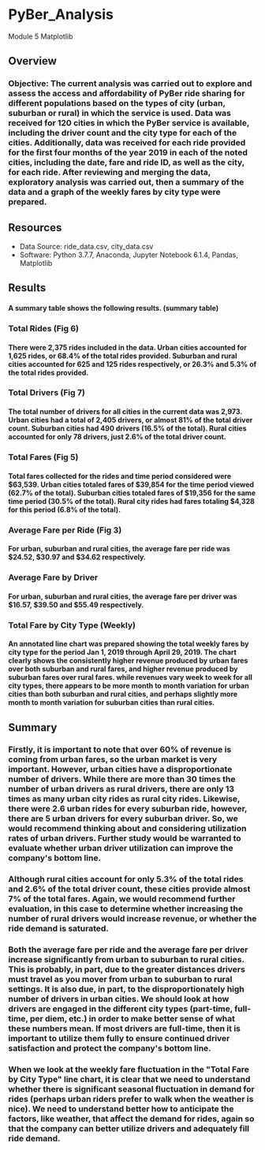 # PyBer_Analysis
Module 5 Matplotlib

## Overview
### Objective: The current analysis was carried out to explore and assess the access and affordability of PyBer ride sharing for different populations based on the types of city (urban, suburban or rural) in which the service is used.  Data was received for 120 cities in which the PyBer service is available, including the driver count and the city type for each of the cities.  Additionally, data was received for each ride provided for the first four months of the year 2019 in each of the noted cities, including the date, fare and ride ID, as well as the city, for each ride.  After reviewing and merging the data, exploratory analysis was carried out, then a summary of the data and a graph of the weekly fares by city type were prepared.

## Resources
  - Data Source: ride_data.csv, city_data.csv
  - Software: Python 3.7.7, Anaconda, Jupyter Notebook 6.1.4, Pandas, Matplotlib


## Results
#### A summary table shows the following results. (summary table)

### Total Rides (Fig 6)
#### There were 2,375 rides included in the data. Urban cities accounted for 1,625 rides, or 68.4% of the total rides provided. Suburban and rural cities accounted for 625 and 125 rides respectively, or 26.3% and 5.3% of the total rides provided.
### Total Drivers (Fig 7)
#### The total number of drivers for all cities in the current data was 2,973. Urban cities had a total of 2,405 drivers, or almost 81% of the total driver count.  Suburban cities had 490 drivers (16.5% of the total).  Rural cities accounted for only 78 drivers, just 2.6% of the total driver count.
### Total Fares (Fig 5)
#### Total fares collected for the rides and time period considered were $63,539. Urban cities totaled fares of $39,854 for the time period viewed (62.7% of the total).  Suburban cities totaled fares of $19,356 for the same time period (30.5% of the total).  Rural city rides had fares totaling $4,328 for this period (6.8% of the total).
### Average Fare per Ride (Fig 3)
#### For urban, suburban and rural cities, the average fare per ride was $24.52, $30.97 and $34.62 respectively.
### Average Fare by Driver
#### For urban, suburban and rural cities, the average fare per driver was $16.57, $39.50 and $55.49 respectively.

### Total Fare by City Type (Weekly)
#### An annotated line chart was prepared showing the total weekly fares by city type for the period Jan 1, 2019 through April 29, 2019.  The chart clearly shows the consistently higher revenue produced by urban fares over both suburban and rural fares, and higher revenue produced by suburban fares over rural fares.  while revenues vary week to week for all city types, there appears to be more month to month variation for urban cities than both suburban and rural cities, and perhaps slightly more month to month variation for suburban cities than rural cities.

## Summary
### Firstly, it is important to note that over 60% of revenue is coming from urban fares, so the urban market is very important.  However, urban cities have a disproportionate number of drivers.  While there are more than 30 times the number of urban drivers as rural drivers, there are only 13 times as many urban city rides as rural city rides.  Likewise, there were 2.6 urban rides for every suburban ride, however, there are 5 urban drivers for every suburban driver. So, we would recommend thinking about and considering utilization rates of urban drivers.  Further study would be warranted to evaluate whether urban driver utilization can improve the company's bottom line.
### Although rural cities account for only 5.3% of the total rides and 2.6% of the total driver count, these cities provide almost 7% of the total fares.  Again, we would recommend further evaluation, in this case to determine whether increasing the number of rural drivers would increase revenue, or whether the ride demand is saturated.
### Both the average fare per ride and the average fare per driver increase significantly from urban to suburban to rural cities.  This is probably, in part, due to the greater distances drivers must travel as you mover from urban to suburban to rural settings.  It is also due, in part, to the disproportionately high number of drivers in urban cities. We should look at how drivers are engaged in the different city types (part-time, full-time, per diem, etc.) in order to make better sense of what these numbers mean.  If most drivers are full-time, then it is important to utilize them fully to ensure continued driver satisfaction and protect the company's bottom line.
### When we look at the weekly fare fluctuation in the "Total Fare by City Type" line chart, it is clear that we need to understand whether there is significant seasonal fluctuation in demand for rides (perhaps urban riders prefer to walk when the weather is nice).  We need to understand better how to anticipate the factors, like weather, that affect the demand for rides, again so that the company can better utilize drivers and adequately fill ride demand.

